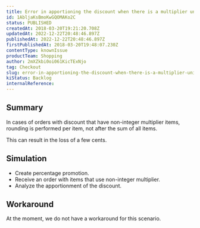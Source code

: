 ```yaml
---
title: Error in apportioning the discount when there is a multiplier unit
id: 1AbljaKsBmoKwGQOMAKo2C
status: PUBLISHED
createdAt: 2018-03-20T19:21:20.708Z
updatedAt: 2022-12-22T20:48:46.897Z
publishedAt: 2022-12-22T20:48:46.897Z
firstPublishedAt: 2018-03-20T19:48:07.230Z
contentType: knownIssue
productTeam: Shopping
author: 2mXZkbi0oi061KicTExNjo
tag: Checkout
slug: error-in-apportioning-the-discount-when-there-is-a-multiplier-unit
kiStatus: Backlog
internalReference: 
---
```


## Summary

In cases of orders with discount that have non-integer multiplier items, rounding is performed per item, not after the sum of all items.

This can result in the loss of a few cents.

## Simulation

- Create percentage promotion.
- Receive an order with items that use non-integer multiplier.
- Analyze the apportionment of the discount.

## Workaround

At the moment, we do not have a workaround for this scenario.



